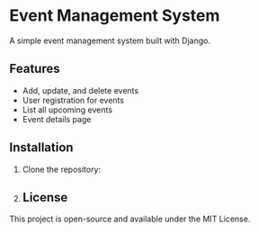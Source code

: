 # Event Management System

A simple event management system built with Django.

## Features
- Add, update, and delete events
- User registration for events
- List all upcoming events
- Event details page

## Installation
1. Clone the repository:

2. ## License
This project is open-source and available under the MIT License.
